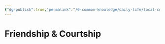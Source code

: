 ```yaml
---
{"dg-publish":true,"permalink":"/6-common-knowledge/daily-life/local-customs/friendship-and-courtship/","noteIcon":""}
---
```


# Friendship & Courtship
